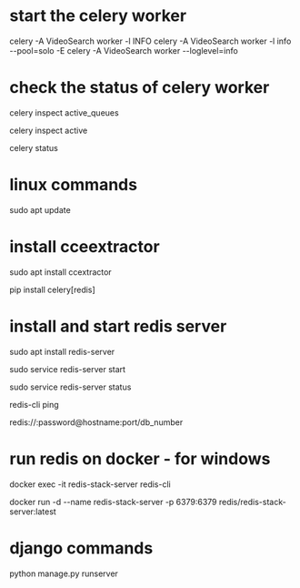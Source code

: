 # start the celery worker
celery -A VideoSearch worker -l INFO
celery -A VideoSearch worker -l info --pool=solo -E 
celery -A VideoSearch worker --loglevel=info

# check the status of celery worker
celery inspect active_queues

celery inspect active

celery status  

# linux commands 

sudo apt update

# install cceextractor

sudo apt install ccextractor

pip install celery[redis]

# install and start redis server

sudo apt install redis-server

sudo service redis-server start

sudo service redis-server status

redis-cli ping

redis://:password@hostname:port/db_number

# run redis on docker - for windows

docker exec -it redis-stack-server redis-cli

docker run -d --name redis-stack-server -p 6379:6379 redis/redis-stack-server:latest

# django commands

python manage.py runserver   